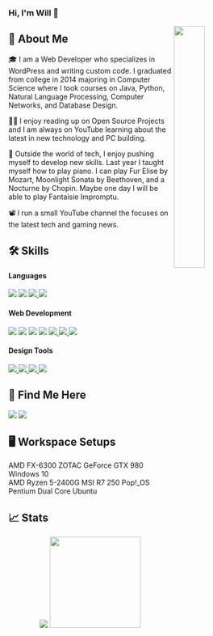 ### Hi, I'm Will 👋

<!--
**whweinel/whweinel** is a ✨ _special_ ✨ repository because its `README.md` (this file) appears on your GitHub profile.

Here are some ideas to get you started:

- 🔭 I’m currently working on ...
- 🌱 I’m currently learning ...
- 👯 I’m looking to collaborate on ...
- 🤔 I’m looking for help with ...
- 💬 Ask me about ...
- 📫 How to reach me: ...
- 😄 Pronouns: ...
- ⚡ Fun fact: ...
-->
<img align="right" src="https://qph.cf2.quoracdn.net/main-qimg-c6412d0f906280e338d044df750d6509-lq" height="35%" width="35%" />

## 🚀 About Me

🎓 I am a Web Developer who specializes in WordPress and writing custom code. I graduated from college in 2014 majoring in Computer Science where I took courses on Java, Python, Natural Language Processing, Computer Networks, and Database Design.

👨‍💻 I enjoy reading up on Open Source Projects and I am always on YouTube learning about the latest in new technology and PC building.

🎹 Outside the world of tech, I enjoy pushing myself to develop new skills. Last year I taught myself how to play piano. I can play Fur Elise by Mozart, Moonlight Sonata by Beethoven, and a Nocturne by Chopin. Maybe one day I will be able to play Fantaisie Impromptu.

📽 I run a small YouTube channel the focuses on the latest tech and gaming news.

## 🛠️ Skills

<h4>Languages</h4>
<a href="https://www.php.net/"><img src="https://img.shields.io/badge/PHP-777BB4?style=for-the-badge&logo=PHP&logoColor=white" style="max-width: 100%;"></a> 
<a href="https://www.java.com/en/"><img src="https://img.shields.io/badge/Java-1E8CBE?style=for-the-badge&logo=oracle&logoColor=blue" style="max-width: 100%;"></a>
<a href="https://www.javascript.com/"><img src="https://img.shields.io/badge/JavaScript-F7DF1E?style=for-the-badge&logo=JavaScript&logoColor=white" style="max-width: 100%;"> </a>
<a href="https://www.python.org/"><img src="https://img.shields.io/badge/Python-3776AB?style=for-the-badge&logo=Python&logoColor=white" style="max-width: 100%;"></a>

<h4>Web Development</h4>
<a href="https://html.spec.whatwg.org/multipage/"><img src="https://img.shields.io/badge/HTML5-E34F26?style=for-the-badge&logo=HTML5&logoColor=white" style="max-width: 100%;"></a>
<a href="https://www.w3.org/TR/CSS/"><img src="https://img.shields.io/badge/CSS3-1572B6?style=for-the-badge&logo=CSS3&logoColor=white" style="max-width: 100%;"></a>
<a href="https://getbootstrap.com/"><img src="https://img.shields.io/badge/Bootstrap-7952B3?style=for-the-badge&logo=Bootstrap&logoColor=white" style="max-width: 100%;"></a>
<a href="https://jquery.com/"><img src="https://img.shields.io/badge/jQuery-0769AD?style=for-the-badge&logo=jQuery&logoColor=white" style="max-width: 100%;"></a>
<a href="https://en.wikipedia.org/wiki/Ajax_(programming)"><img src="https://img.shields.io/badge/AJAX-black?style=for-the-badge&logo=JavaScript&logoColor=F7DF1E" style="max-width: 100%;"> </a>
<a href="https://www.mysql.com/"><img src="https://img.shields.io/badge/MySQL-4479A1?style=for-the-badge&logo=MySQL&logoColor=white" style="max-width: 100%;"> </a>
<a href="https://wordpress.com/"><img src="https://img.shields.io/badge/WordPress-21759B?style=for-the-badge&logo=WordPress&logoColor=white" style="max-width: 100%;"> </a>

<h4>Design Tools</h4>
<a href="https://www.adobe.com/products/dreamweaver.html"><img src="https://img.shields.io/badge/AdobeDreamweaver-FF61F6?style=for-the-badge&logo=AdobeDreamweaver&logoColor=white" style="max-width: 100%;"> </a>
<a href="https://www.adobe.com/products/photoshop.html"><img src="https://img.shields.io/badge/AdobePhotoshop-31A8FF?style=for-the-badge&logo=AdobePhotoshop&logoColor=white" style="max-width: 100%;"> </a>
<a href="https://www.adobe.com/products/indesign.html"><img src="https://img.shields.io/badge/AdobeInDesign-FF3366?style=for-the-badge&logo=AdobeInDesign&logoColor=white" style="max-width: 100%;"> </a>
<a href="https://www.adobe.com/products/premiere.html"><img src="https://img.shields.io/badge/AdobePremierePro-9999FF?style=for-the-badge&logo=AdobePremierePro&logoColor=white" style="max-width: 100%;"> </a>

## 🔗 Find Me Here

<a href="https://www.linkedin.com/in/whweinel/" target="_blank"><img src="https://img.shields.io/badge/LinkedIn-0A66C2?style=for-the-badge&logo=LinkedIn&logoColor=white" style="max-width: 100%;"></a>
<a href="https://github.com/whweinel"><img src="https://img.shields.io/badge/GitHub-000000?style=for-the-badge&logo=GitHub&logoColor=white" style="max-width: 100%;"></a>

## 🖥️ Workspace Setups

AMD FX-6300 ZOTAC GeForce GTX 980 Windows 10<br>
AMD Ryzen 5-2400G MSI R7 250 Pop!_OS <br>
Pentium Dual Core Ubuntu

## 📈 Stats

<div align="center">
    <img src="https://github-profile-trophy.vercel.app/?username=whweinel&row=1&column=6&margin-h=8&theme=darkhub&count_private=true&margin-w=15&no-frame=true" />
    <img height="180em" src="https://github-readme-streak-stats.herokuapp.com/?user=whweinel&theme=dark&hide_border=true&background=0D1117&stroke=0000&count_private=true&include_all_commits=true" />
</div>
